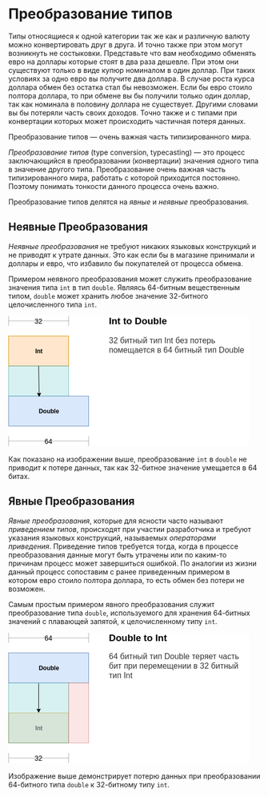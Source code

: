 # Преобразование типов

Типы относящиеся к одной категории так же как и различную валюту можно конвертировать друг в друга. И точно также при этом могут возникнуть не состыковки. Представьте что вам необходимо обменять евро на доллары которые стоят в два раза дешевле. При этом они существуют только в виде купюр номиналом в один доллар. При таких условиях за одно евро вы получите два доллара. В случае роста курса доллара обмен без остатка стал бы невозможен. Если бы евро стоило полтора доллара, то при обмене вы бы получили только один доллар, так как номинала в половину доллара не существует. Другими словами вы бы потеряли часть своих доходов. Точно также и с типами при конвертации которых может происходить частичная потеря данных.

Преобразование типов — очень важная часть типизированного мира.


_Преобразование типов_ (type conversion, typecasting) — это процесс заключающийся в преобразовании (конвертации) значения одного типа в значение другого типа. Преобразование очень важная часть типизированного мира, работать с которой приходится постоянно. Поэтому понимать тонкости данного процесса очень важно.

Преобразование типов делятся на _явные_ и _неявные_ преобразования.


## Неявные Преобразования

_Неявные преобразования_ не требуют никаких языковых конструкций и не приводят к утрате данных. Это как если бы в магазине принимали и доллары и евро, что избавило бы покупателей от процесса обмена.

Примером неявного преобразования может служить преобразование значения типа `int` в тип `double`. Являясь 64-битным вещественным типом, `double` может хранить любое значение 32-битного целочисленного типа `int`.

![](./images/type-conversion-int-to-double.png)

Как показано на изображении выше, преобразование `int` в `double` не приводит к потере данных, так как 32-битное значение умещается в 64 битах.


## Явные Преобразования

_Явные преобразования_, которые для ясности часто называют _приведением типов_, происходят при участии разработчика и требуют указания языковых конструкций, называемых _операторами приведения_. Приведение типов требуется тогда, когда в процессе преобразования данные могут быть утрачены или по каким-то причинам процесс может завершиться ошибкой. По аналогии из жизни данный процесс сопоставим с ранее приведенным примером в котором евро стоило полтора доллара, то есть обмен без потери не возможен.

Самым простым примером явного преобразования служит преобразование типа `double`, используемого для хранения 64-битных значений с плавающей запятой, к целочисленному типу `int`.

![](./images/type-conversion-double-to-int.png)

Изображение выше демонстрирует потерю данных при преобразовании 64-битного типа `double` к 32-битному типу `int`.

